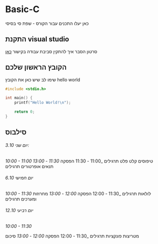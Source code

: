 # Basic-C
כאן יעלו התכנים עבור הקורס - שפת סי בסיסי

## התקנת visual studio
סרטון הסבר איך להתקין סביבת עבודה
בקישור [כאן](https://youtu.be/pakQGkmGDRE)

## הקובץ הראשון שלכם
שימו לב שיש כאן את הקובץ 
hello world
```c
#include <stdio.h>

int main() {
	printf("Hello World!\n");

	return 0;
}
```

## סילבוס
###### 3.10 יום שני:
_10:00 - 11:00_
טיפוסים
קלט פלט
תרגילים
_11:00 - 11:30
הפסקה
_11:30 - 13:00_
תנאים
אופרטורים
תרגילים

###### 6.10 יום חמישי
_10:00 - 11:30_
לולאות
תרגילים
_11:30 - 12:00
הפסקה
_12:00 - 13:00_
מחרוזות ומערכים
תרגילים

###### 12.10 יום רביעי
_10:00 - 11:30_

מטריצות
פונקציות
תרגילים
_11:30 - 12:00
הפסקה
_12:00 - 13:00_
סיכום
